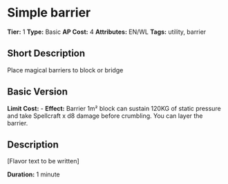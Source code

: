 # Simple barrier

**Tier:** 1
**Type:** Basic
**AP Cost:** 4
**Attributes:** EN/WL
**Tags:** utility, barrier

## Short Description
Place magical barriers to block or bridge

## Basic Version
**Limit Cost:** -
**Effect:** Barrier 1m² block can sustain 120KG of static pressure and take Spellcraft x d8 damage before crumbling. You can layer the barrier.

## Description
[Flavor text to be written]

**Duration:** 1 minute